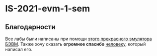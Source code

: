 # IS-2021-evm-1-sem
## Благодарности
Все лабы были написаны при помощи [этого прекрасного эмулятора БЭВМ](https://github.com/JustAGod1/bevm). 
Также хочу сказать **огромное спасибо** [человеку](https://github.com/JustAGod1), который написал его.
